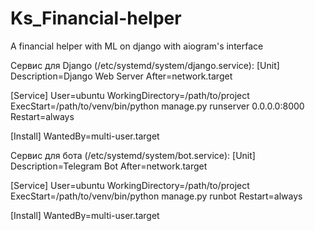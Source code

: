 # Ks_Financial-helper
A financial helper with ML on django with aiogram's interface

Сервис для Django (/etc/systemd/system/django.service):
[Unit]
Description=Django Web Server
After=network.target

[Service]
User=ubuntu
WorkingDirectory=/path/to/project
ExecStart=/path/to/venv/bin/python manage.py runserver 0.0.0.0:8000
Restart=always

[Install]
WantedBy=multi-user.target

Сервис для бота (/etc/systemd/system/bot.service):
[Unit]
Description=Telegram Bot
After=network.target

[Service]
User=ubuntu
WorkingDirectory=/path/to/project
ExecStart=/path/to/venv/bin/python manage.py runbot
Restart=always

[Install]
WantedBy=multi-user.target